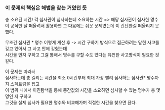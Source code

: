 ### 이 문제의 핵심은 해법을 찾는 거였던 듯 

총 소요된 시간/ 각 심사관이 심사하는데 소요하는 시간 => 해당 심사관이 심사한 명수              
이 공식만 잘 떠올려서 활용하면 그 다음에는 쉬운 문제였는데 이 간단한걸 떠올리지 못했다.               

무조건 심사관 * 명수 이렇게 계산 후 -> 시간 구하기 방식으로 접근하려는 닫힌 사고를 갖고 있어서 그 사고 안에 갇혔는데                  
시간을 먼저 구하고 그걸 통해서 명수를 구할 수도 있다는 유연한 사고방식이 필요한 것 같다.           

이 문제는 따라서               
심사하는데 총 걸리는 시간을 최소 0시간부터 최대 가장 빨리 심사하는 심사관* 명수까지 스펙트럼을 잡고             
이 범위 내에서 이진탐색을 통해 중간값의 시간을 소요하면 심사할 수 있는 명수가 총 몇명인 지 구하고                
그것을 실제 심사가 필요한 명수와 비교해가며 적절한 시간을 찾으면 된다.                  

